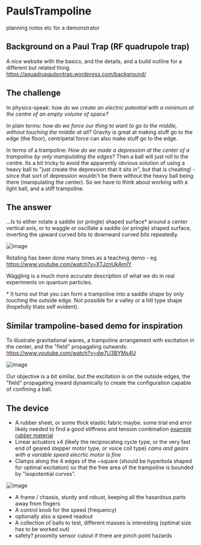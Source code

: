 # PaulsTrampoline
planning notes etc for a demonstrator

## Background on a Paul Trap (RF quadrupole trap)
A nice website with the basics, and the details, and a build outline for a different but related thing. https://aquadrupauliontrap.wordpress.com/background/

## The challenge
In physics-speak: *how do we create an electric potential with a minimum at the centre of an empty volume of space?*

In plain terms: *how do we force our thing to want to go to the middle, without touching the middle at all?* Gravity is great at making stuff go to the edge (the floor), centripetal force can also make stuff go to the edge.

In terms of a trampoline: *How do we made a depression at the center of a trampoline by only manipulating the edges?* Then a ball will just roll to the centre. Its a bit tricky to avoid the apparently obvious solution of using a heavy ball to "just create the depression that it sits in", but that is cheating! - since that sort of depression wouldn't be there without the heavy ball being there (manipulating the center). So we have to think about working with a light ball, and a stiff trampoline.

## The answer
...Is to either rotate a saddle (or pringle) shaped surface\* around a center vertical axis, or to waggle or oscillate a saddle (or pringle) shaped surface, inverting the upward curved bits to downward curved bits repeatedly.

![image](https://github.com/user-attachments/assets/6725fc32-d399-4cd2-b580-19abb9fbbf8f)

Rotating has been done many times as a teaching demo - eg https://www.youtube.com/watch?v=XTJznUkAmIY

Waggling is a much more accurate description of what we do in real experiments on quantum particles.

\* It turns out that you can form a trampoline into a saddle shape by only touching the outside edge. Not possible for a valley or a hill type shape (hopefully thats self evident).


## Similar trampoline-based demo for inspiration
To illustrate gravitational waves, a trampoline arrangement with excitation in the center, and the "field" propagating outwards: https://www.youtube.com/watch?v=dw7U3BYMs4U

![image](https://github.com/user-attachments/assets/3612e910-131d-406e-8451-a0da837cf1df)

Our objective is a bit similar, but the excitation is on the outside edges, the "field" propagating inward dynamically to create the configuration capable of confining a ball.

## The device

- A rubber sheet, or some thick elastic fabric maybe. some trial end error likely needed to find a good stiffness and tension combination [example rubber material](https://rubberfast.co.uk/products/para-shotblast-rubber-sheet?variant=47618026307864)
- Linear actuators x4 (likely the reciprocating cycle type, or the very fast end of geared stepper motor type, or voice coil type) *cams and gears with a variable speed elecrtic motor is fine*
- Clamps along the 4 edges of the ~square (should be hyperbola shaped for optimal excitation) so that the free area of the trampoline is bounded by "isopotential curves".

![image](https://github.com/user-attachments/assets/46bc6505-7bfe-4707-bfe1-06f216eb009b)

- A frame / chassis, sturdy and robust, keeping all the hasardous parts away from fingers
- A control knob for the speed (frequency)
- optionally also a speed readout
- A collection of balls to test, different masses is interesting (optimal size has to be worked out)
- safety? proximity sensor cutout if there are pinch point hazards


